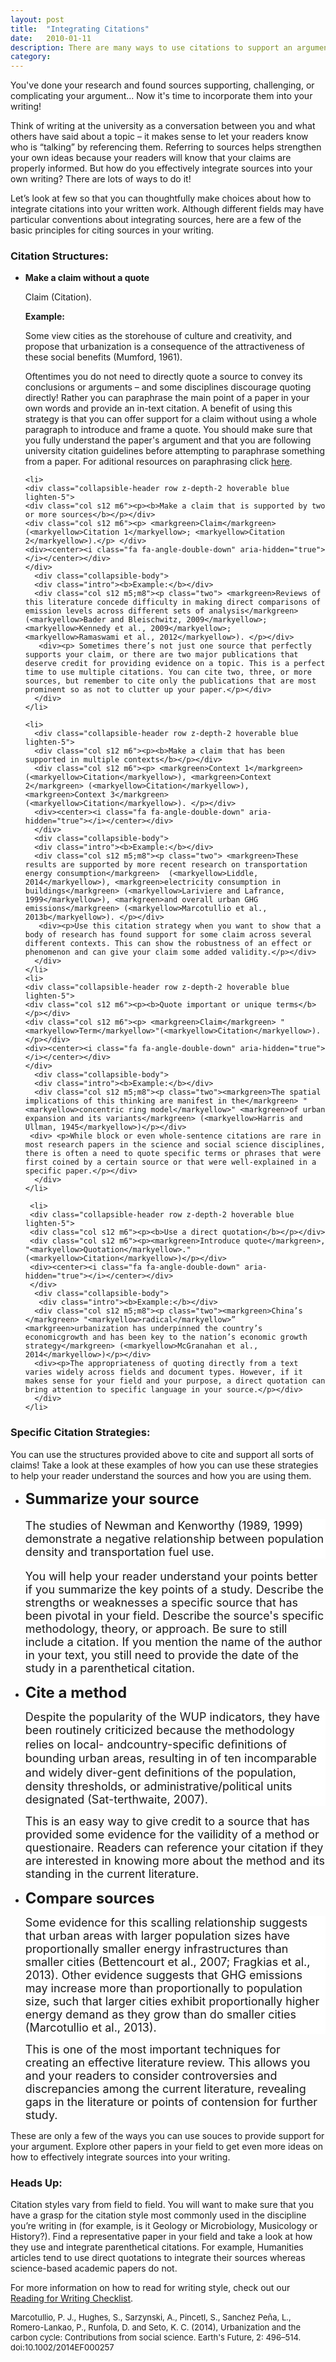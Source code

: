 ```yaml
---
layout: post
title:  "Integrating Citations"
date:   2010-01-11
description: There are many ways to use citations to support an argument. 
category:
---
```


<!-- <p class="intro"> You have done your research and found plenty of credible sources supporting, challenging, or complicating your argument... Now it's time to incorporate them into your writing!</p>
<p>Most of the papers you are asked to write in the university require some form of evidence to support your ideas.  You can use sources as evidence to support or extend your views or to challenge other ideas. Think of writing at the university as a conversation between you and what others have said about a given topic – it makes sense to let your readers know who is “talking” by referencing them (by name or title of their work).  Referring to sources actually helps strengthen your own ideas because your readers will know that you are making your claims in an informed way. But how do you effectively integrate sources into your own writing? There are lots of ways to do it! </p>
<p>Let’s look at few so that you can thoughtfully make choices about how to integrate citations into your written work.  We want to help you utilize your sources in a way that and looks and sounds professional, without being overly dense or providing more information than is needed. Although different fields may have particular conventions about integrating sources (for example, some disciplines will want you to quote directly and some will not!), here are a few of the basic principles for citing sources in your writing. </p> -->

<p class="intro"> You've done your research and found sources supporting, challenging, or complicating your argument... Now it's time to incorporate them into your writing!</p>
<p>Think of writing at the university as a conversation between you and what others have said about a topic – it makes sense to let your readers know who is “talking” by referencing them. Referring to sources helps strengthen your own ideas because your readers will know that your claims are properly informed. But how do you effectively integrate sources into your own writing? There are lots of ways to do it!</p>
<p>Let’s look at few so that you can thoughtfully make choices about how to integrate citations into your written work. Although different fields may have particular conventions about integrating sources, here are a few of the basic principles for citing sources in your writing.</p>


### Citation Structures:

<ul class="collapsible" data-collapsible="expandable">
    <li>
    <div class="collapsible-header row z-depth-2 hoverable blue lighten-5">
    <div class="col s12 m6"><p><b>Make a claim without a quote</b></p></div>
    <div class="col s12 m6"><p> <markgreen>Claim</markgreen> (<markyellow>Citation</markyellow>). </p></div>
    <div><center><i class="fa fa-angle-double-down" aria-hidden="true"></i></center></div>
    </div>
       <div class="collapsible-body">
       <div class="intro"><b>Example:</b></div>
       <div class="col s12 m5;m8"><p class="two"> <markgreen>Some view cities as the storehouse of culture and creativity, and propose that urbanization is a consequence of the attractiveness of these social benefits</markgreen> (<markyellow>Mumford, 1961</markyellow>). </p></div>
       <div><p>  Oftentimes you do not need to directly quote a source to convey its conclusions or arguments – and some disciplines discourage quoting directly! Rather you can paraphrase the main point of a paper in your own words and provide an in-text citation. A benefit of using this strategy is that you can offer support for a claim without using a whole paragraph to introduce and frame a quote. You should make sure that you fully understand the paper's argument and that you are following university citation guidelines before attempting to paraphrase something from a paper. For aditional resources on paraphrasing click <a href="http://guides.library.ucla.edu/bruin-success/3-11" target="_blank">here</a>.</p></div>
      </div>
    </li>
    
    <li>
    <div class="collapsible-header row z-depth-2 hoverable blue lighten-5">
    <div class="col s12 m6"><p><b>Make a claim that is supported by two or more sources</b></p></div>
    <div class="col s12 m6"><p> <markgreen>Claim</markgreen> (<markyellow>Citation 1</markyellow>; <markyellow>Citation 2</markyellow>).</p> </div>
    <div><center><i class="fa fa-angle-double-down" aria-hidden="true"></i></center></div>
    </div>
      <div class="collapsible-body">
      <div class="intro"><b>Example:</b></div>
      <div class="col s12 m5;m8"><p class="two"> <markgreen>Reviews of this literature concede difficulty in making direct comparisons of emission levels across different sets of analysis</markgreen> (<markyellow>Bader and Bleischwitz, 2009</markyellow>; <markyellow>Kennedy et al., 2009</markyellow>; <markyellow>Ramaswami et al., 2012</markyellow>). </p></div>
       <div><p> Sometimes there’s not just one source that perfectly supports your claim, or there are two major publications that deserve credit for providing evidence on a topic. This is a perfect time to use multiple citations. You can cite two, three, or more sources, but remember to cite only the publications that are most prominent so as not to clutter up your paper.</p></div>
      </div>
    </li>
    
    <li>
      <div class="collapsible-header row z-depth-2 hoverable blue lighten-5">
      <div class="col s12 m6"><p><b>Make a claim that has been supported in multiple contexts</b></p></div>
      <div class="col s12 m6"><p> <markgreen>Context 1</markgreen> (<markyellow>Citation</markyellow>), <markgreen>Context 2</markgreen> (<markyellow>Citation</markyellow>), <markgreen>Context 3</markgreen> (<markyellow>Citation</markyellow>). </p></div>
      <div><center><i class="fa fa-angle-double-down" aria-hidden="true"></i></center></div>
      </div> 
      <div class="collapsible-body">
      <div class="intro"><b>Example:</b></div>
      <div class="col s12 m5;m8"><p class="two"> <markgreen>These results are supported by more recent research on transportation energy consumption</markgreen>  (<markyellow>Liddle, 2014</markyellow>), <markgreen>electricity consumption in buildings</markgreen> (<markyellow>Lariviere and Lafrance, 1999</markyellow>), <markgreen>and overall urban GHG emissions</markgreen> (<markyellow>Marcotullio et al., 2013b</markyellow>). </p></div>
       <div><p>Use this citation strategy when you want to show that a body of research has found support for some claim across several different contexts. This can show the robustness of an effect or phenomenon and can give your claim some added validity.</p></div>
      </div>
    </li>
    <li>
    <div class="collapsible-header row z-depth-2 hoverable blue lighten-5">
    <div class="col s12 m6"><p><b>Quote important or unique terms</b></p></div>
    <div class="col s12 m6"><p> <markgreen>Claim</markgreen> "<markyellow>Term</markyellow>"(<markyellow>Citation</markyellow>).</p></div>
    <div><center><i class="fa fa-angle-double-down" aria-hidden="true"></i></center></div>
    </div>
      <div class="collapsible-body">
      <div class="intro"><b>Example:</b></div>
      <div class="col s12 m5;m8"><p class="two"><markgreen>The spatial implications of this thinking are manifest in the</markgreen> "<markyellow>concentric ring model</markyellow>" <markgreen>of urban expansion and its variants</markgreen> (<markyellow>Harris and Ullman, 1945</markyellow>)</p></div>
     <div> <p>While block or even whole-sentence citations are rare in most research papers in the science and social science disciplines, there is often a need to quote specific terms or phrases that were first coined by a certain source or that were well-explained in a specific paper.</p></div>
      </div>
    </li> 
    
     <li> 
     <div class="collapsible-header row z-depth-2 hoverable blue lighten-5">
     <div class="col s12 m6"><p><b>Use a direct quotation</b></p></div>
     <div class="col s12 m6"><p><markgreen>Introduce quote</markgreen>, "<markyellow>Quotation</markyellow>." (<markyellow>Citation</markyellow>)</p></div>
     <div><center><i class="fa fa-angle-double-down" aria-hidden="true"></i></center></div>
     </div>
      <div class="collapsible-body">
       <div class="intro"><b>Example:</b></div>
      <div class="col s12 m5;m8"><p class="two"><markgreen>China’s </markgreen> "<markyellow>radical</markyellow>” <markgreen>urbanization has underpinned the country’s economicgrowth and has been key to the nation’s economic growth strategy</markgreen> (<markyellow>McGranahan et al., 2014</markyellow>)</p></div>
      <div><p>The appropriateness of quoting directly from a text varies widely across fields and document types. However, if it makes sense for your field and your purpose, a direct quotation can bring attention to specific language in your source.</p></div>
      </div>
    </li>
  </ul>
  
### Specific Citation Strategies:
  
  <p>You can use the structures provided above to cite and support all sorts of claims! Take a look at these examples of how you can use these strategies to help your reader understand the sources and how you are using them.</p>
  <ul class="collapsible" data-collapsible="expandable">
   <li>
      <div class="collapsible-header row z-depth-2 green lighten-5">
      <div><p><b><font size="5">Summarize your source</font></b></p></div>
      <div class="col s12 m5;m8"><font size="4"><p class="two" style='background:white;'><markgreen>The studies of Newman and Kenworthy</markgreen> (<markyellow>1989, 1999</markyellow>) <markgreen>demonstrate a negative relationship between population density and transportation fuel use</markgreen>.</p></font>
      </div>
      <div><p><font size="4">You will help your reader understand your points better if you summarize the key points of a study. Describe the strengths or weaknesses a specific source that has been pivotal in your field. Describe the source's specific methodology, theory, or approach. Be sure to still include a citation. If you mention the name of the author in your text, you still need to provide the date of the study in a parenthetical citation.</font></p></div>
      </div>
    </li>
    <li>
      <div class="collapsible-header row z-depth-2 green lighten-5">
      <div><p><b><font size="5">Cite a method</font></b></p></div>
      <div class="col s12 m5;m8"><p class="two" style='background:white;'><font size="4"><markgreen>Despite the popularity of the</markgreen> <markyellow>WUP indicators</markyellow>, <markgreen>they have been routinely criticized because the methodology relies on local- andcountry-speciﬁc deﬁnitions of bounding urban areas, resulting in of ten incomparable and widely diver-gent deﬁnitions of the population, density thresholds, or administrative/political units designated</markgreen> (<markyellow>Sat-terthwaite, 2007</markyellow>). </font></p></div>
       <div><p><font size="4">This is an easy way to give credit to a source that has provided some evidence for the vailidity of a method or questionaire. Readers can reference your citation if they are interested in knowing more about the method and its standing in the current literature.</font></p></div>
       </div>
    </li>  
    <li>
    <div class="collapsible-header row z-depth-2 green lighten-5">
    <div><p><b><font size="5">Compare sources</font></b></p></div>
    <div><p class="two" style='background:white;'><font size="4"><markgreen>Some evidence for this scalling relationship suggests that urban areas with larger population sizes have proportionally smaller energy infrastructures than smaller cities</markgreen> (<markyellow>Bettencourt et al., 2007</markyellow>; <markyellow>Fragkias et al., 2013</markyellow>). <markgreen>Other evidence suggests that GHG emissions may increase more than proportionally to population size, such that larger cities exhibit proportionally higher energy demand as they grow than do smaller cities</markgreen> (<markyellow>Marcotullio et al., 2013</markyellow>).</font></p></div>
       <div><p><font size="4">This is one of the most important techniques for creating an effective literature review. This allows you and your readers to consider controversies and discrepancies among the current literature, revealing gaps in the literature or points of contension for further study.</font></p></div>
      </div>
      </li>
    </ul>
  


<p> These are only a few of the ways you can use souces to provide support for your argument. Explore other papers in your field to get even more ideas on how to effectively integrate sources into your writing. </p>

### Heads Up:

<p>Citation styles vary from field to field. You will want to make sure that you have a grasp for the citation style most commonly used in the discipline you’re writing in (for example, is it Geology or Microbiology, Musicology or History?). Find a representative paper in your field and take a look at how they use and integrate parenthetical citations. For example, Humanities articles tend to use direct quotations to integrate their sources whereas science-based academic papers do not. 
</p>

<p>For more information on how to read for writing style, check out our <a href="{{ '/reading-checklist' | prepend: site.baseurl }}">Reading for Writing Checklist</a>.</p>

<p style="font-size: small;">Marcotullio, P. J., Hughes, S., Sarzynski, A., Pincetl, S., Sanchez Peña, L., Romero-Lankao, P., Runfola, D. and Seto, K. C. (2014), Urbanization and the carbon cycle: Contributions from social science. Earth's Future, 2: 496–514. doi:10.1002/2014EF000257</p>
 
 <!--  <li>
      <div class="collapsible-header row z-depth-2 hoverable blue lighten-5">
      <div class="col s12 m6"><p><b>Talk in depth about the strengths or weaknesses one specific study or source</b></p></div>
      <div class="col s12 m6"><p> <markgreen>Claim</markgreen>, <markyellow>Citation</markyellow> <markgreen>Discussion</markgreen></p></div>
      <div><center><i class="fa fa-angle-double-down" aria-hidden="true"></i></center></div>
      </div>
      <div class="collapsible-body">
      <div class="intro"><b>Example:</b></div>
      <div class="col s12 m5;m8"><p class="two"> <markgreen>The studies of Newman and Kenworthy</markgreen> (<markyellow>1989, 1999</markyellow>) <markgreen>demonstrate a negative relationship between population density and transportation feul use</markgreen>. </p></div>
       <div><p>This strategy should be used to discuss pivotal pieces of work in your field or to describe a shift or outlier in methodology, theory, approach etc.</p></div>
      </div>
    </li>
    <li>
      <div class="collapsible-header row z-depth-2 hoverable blue lighten-5">
      <div class="col s12 m6"><p><b>Cite a source that created or provided validation for a method</b></p></div>
      <div class="col s12 m6"><p> <markpurple>Method</markpurple> (<markyellow>Citation</markyellow>).</p></div>
      <div><center><i class="fa fa-angle-double-down" aria-hidden="true"></i></center></div>
      </div>
      <div class="collapsible-body">
      <div class="intro"><b>Example:</b></div>
          <div class="col s12 m5;m8"><p class="two"> quote coming! </p></div>
       <div><p>This is an easy way to provide some evidence for the vailidity of your method or study design. Readers can reference your citation if they are interested in knowing more about the method and its standing in the current literature.</p></div>
      </div>
    </li>  
    <li>
    <div class="collapsible-header row z-depth-2 hoverable blue lighten-5">
    <div class="col s12 m6"><p><b>Compare sources</b></p></div>
    <div class="col s12 m6"><p><markgreen>Claim</markgreen> (<markyellow>Citation</markyellow>) <markpink>Comparison</markpink> (<markyellow>Citation</markyellow>).</p></div>
    <div><center><i class="fa fa-angle-double-down" aria-hidden="true"></i></center></div>
    </div>
      <div class="collapsible-body">
      <div class="intro"><b>Example:</b></div>
          <div class="col s12 m5;m8"><p class="two"><markpink>Some evidence</markpink> <markgreen>for this scalling relationship suggests that urban areas with larger population sizes have proportionally smaller energy infrastructures than smaller cities</markgreen> (<markyellow>Bettencourt et al., 2007</markyellow>; <markyellow>Fragkias et al., 2013</markyellow>). <markpink>Other evidence</markpink> <markgreen>suggests that GHG emissions may increase more than proportionally to population size, such that larger cities exhibit proportionally higher energy demand as they grow than do smaller cities</markgreen> (<markyellow>Marcotullio et al., 2013</markyellow>).</p></div>
       <div><p>This is one of the most important techniques for creating an effective literature review. This allows you and your readers to consider controversies and discrepancies among the current literature, revealing gaps in the literature or points of contension for further study. </p></div>
      </div>
      </li> -->
